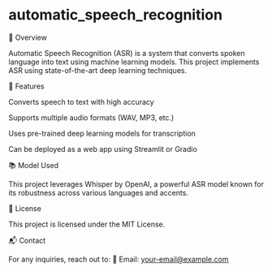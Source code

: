 # automatic_speech_recognition

📌 Overview

Automatic Speech Recognition (ASR) is a system that converts spoken language into text using machine learning models. This project implements ASR using state-of-the-art deep learning techniques.

🚀 Features

Converts speech to text with high accuracy

Supports multiple audio formats (WAV, MP3, etc.)

Uses pre-trained deep learning models for transcription

Can be deployed as a web app using Streamlit or Gradio

📚 Model Used

This project leverages Whisper by OpenAI, a powerful ASR model known for its robustness across various languages and accents.

📝 License

This project is licensed under the MIT License.

📬 Contact

For any inquiries, reach out to:
📧 Email: your-email@example.com
